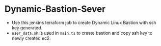 # Dynamic-Bastion-Sever

- Use this jenkins terraform job to create Dynamic Linux Bastion with ssh key generated.
- `user_data.sh` is used in `main.ts` to create bastion and copy ssh key to newly created ec2.